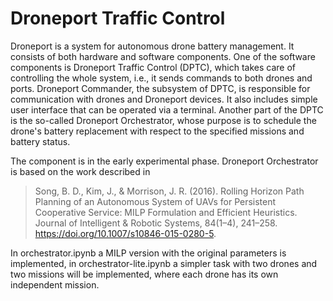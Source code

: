 # Droneport Traffic Control

Droneport is a system for autonomous drone battery management. It consists of both hardware and software components. One of the software components is Droneport Traffic Control (DPTC), which takes care of controlling the whole system, i.e., it sends commands to both drones and ports. Droneport Commander, the subsystem of DPTC, is responsible for communication with drones and Droneport devices. It also includes simple user interface that can be operated via a terminal. Another part of the DPTC is the so-called Droneport Orchestrator, whose purpose is to schedule the drone's battery replacement with respect to the specified missions and battery status. 

The component is in the early experimental phase. Droneport Orchestrator is based on the work described in 
>Song, B. D., Kim, J., & Morrison, J. R. (2016). Rolling Horizon Path Planning of an Autonomous System of UAVs for Persistent Cooperative Service: MILP Formulation and Efficient Heuristics. Journal of Intelligent & Robotic Systems, 84(1–4), 241–258. https://doi.org/10.1007/s10846-015-0280-5.

In orchestrator.ipynb a MILP version with the original parameters is implemented, in orchestrator-lite.ipynb a simpler task with two drones and two missions will be implemented, where each drone has its own independent mission.
